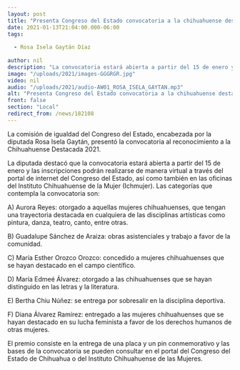 ```yaml
---
layout: post
title: "Presenta Congreso del Estado convocatoria a la chihuahuense destacada 2021"
date: 2021-01-13T21:04:00.000-06:00
tags:
  
  - Rosa Isela Gaytán Díaz
  
author: nil
description: "La convocatoria estará abierta a partir del 15 de enero y las inscripciones podrán realizarse de manera virtual a través del portal de internet del Congreso del Estado"
image: "/uploads/2021/images-GGGRGR.jpg"
video: nil
audio: "/uploads/2021/audio-AW01_ROSA_ISELA_GAYTAN.mp3"
alt: "Presenta Congreso del Estado convocatoria a la chihuahuense destacada 2021"
front: false
section: "Local"
redirect_from: /news/182108
---
```


La comisión de igualdad del Congreso del Estado, encabezada por la diputada Rosa Isela Gaytán, presentó la convocatoria al reconocimiento a la Chihuahuense Destacada 2021.

La diputada destacó que la convocatoria estará abierta a partir del 15 de enero y las inscripciones podrán realizarse de manera virtual a través del portal de internet del Congreso del Estado, así como también en las oficinas del Instituto Chihuahuense de la Mujer (Ichmujer).
Las categorías que contempla la convocatoria son:

A) Aurora Reyes: otorgado a aquellas mujeres chihuahuenses, que tengan una trayectoria destacada en cualquiera de las disciplinas artísticas como pintura, danza, teatro, canto, entre otras.

B) Guadalupe Sánchez de Araiza: obras asistenciales y trabajo a favor de la comunidad.

C) María Esther Orozco Orozco: concedido a mujeres chihuahuenses que se hayan destacado en el campo científico.

D) María Edmeé Álvarez: otorgado a las chihuahuenses que se hayan distinguido en las letras y la literatura.

E) Bertha Chiu Núñez: se entrega por sobresalir en la disciplina deportiva.

F) Diana Álvarez Ramírez: entregado a las mujeres chihuahuenses que se hayan destacado en su lucha feminista a favor de los derechos humanos de otras mujeres.

El premio consiste en la entrega de una placa y un pin conmemorativo y las bases de la convocatoria se pueden consultar en el portal del Congreso del Estado de Chihuahua o del Instituto Chihuahuense de las Mujeres.